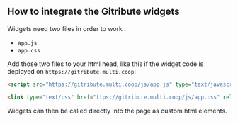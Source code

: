 
## How to integrate the Gitribute widgets

Widgets need two files in order to work :

- `app.js`
- `app.css`

Add those two files to your html head, like this if the widget code is deployed on `https://gitribute.multi.coop`:

```html
<script src="https://gitribute.multi.coop/js/app.js" type="text/javascript"></script>

<link type="text/css" href="ttps://gitribute.multi.coop/js/app.css" rel="stylesheet">
```

Widgets can then be called directly into the page as custom html elements.
